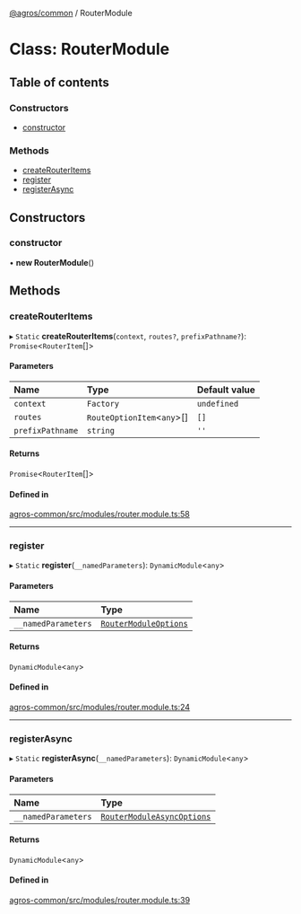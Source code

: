 [@agros/common](../index.md) / RouterModule

# Class: RouterModule

## Table of contents

### Constructors

- [constructor](RouterModule.md#constructor)

### Methods

- [createRouterItems](RouterModule.md#createrouteritems)
- [register](RouterModule.md#register)
- [registerAsync](RouterModule.md#registerasync)

## Constructors

### <a id="constructor" name="constructor"></a> constructor

• **new RouterModule**()

## Methods

### <a id="createrouteritems" name="createrouteritems"></a> createRouterItems

▸ `Static` **createRouterItems**(`context`, `routes?`, `prefixPathname?`): `Promise`<`RouterItem`[]\>

#### Parameters

| Name | Type | Default value |
| :------ | :------ | :------ |
| `context` | `Factory` | `undefined` |
| `routes` | `RouteOptionItem`<`any`\>[] | `[]` |
| `prefixPathname` | `string` | `''` |

#### Returns

`Promise`<`RouterItem`[]\>

#### Defined in

[agros-common/src/modules/router.module.ts:58](https://github.com/agrosjs/agros/blob/9428958/packages/agros-common/src/modules/router.module.ts#L58)

___

### <a id="register" name="register"></a> register

▸ `Static` **register**(`__namedParameters`): `DynamicModule`<`any`\>

#### Parameters

| Name | Type |
| :------ | :------ |
| `__namedParameters` | [`RouterModuleOptions`](../interfaces/RouterModuleOptions.md) |

#### Returns

`DynamicModule`<`any`\>

#### Defined in

[agros-common/src/modules/router.module.ts:24](https://github.com/agrosjs/agros/blob/9428958/packages/agros-common/src/modules/router.module.ts#L24)

___

### <a id="registerasync" name="registerasync"></a> registerAsync

▸ `Static` **registerAsync**(`__namedParameters`): `DynamicModule`<`any`\>

#### Parameters

| Name | Type |
| :------ | :------ |
| `__namedParameters` | [`RouterModuleAsyncOptions`](../interfaces/RouterModuleAsyncOptions.md) |

#### Returns

`DynamicModule`<`any`\>

#### Defined in

[agros-common/src/modules/router.module.ts:39](https://github.com/agrosjs/agros/blob/9428958/packages/agros-common/src/modules/router.module.ts#L39)
